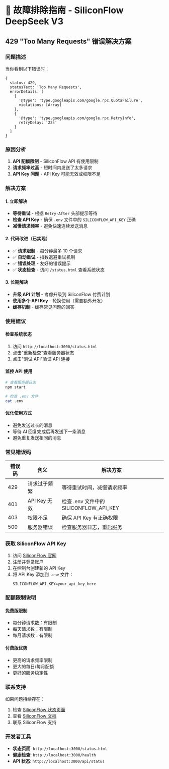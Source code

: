 # 🔧 故障排除指南 - SiliconFlow DeepSeek V3

## 429 "Too Many Requests" 错误解决方案

### 问题描述
当你看到以下错误时：
```
{
  status: 429,
  statusText: 'Too Many Requests',
  errorDetails: [
    {
      '@type': 'type.googleapis.com/google.rpc.QuotaFailure',
      violations: [Array]
    },
    {
      '@type': 'type.googleapis.com/google.rpc.RetryInfo',
      retryDelay: '22s'
    }
  ]
}
```

### 原因分析
1. **API 配额限制** - SiliconFlow API 有使用限制
2. **请求频率过高** - 短时间内发送了太多请求
3. **API Key 问题** - API Key 可能无效或权限不足

### 解决方案

#### 1. 立即解决
- **等待重试** - 根据 `Retry-After` 头部提示等待
- **检查 API Key** - 确保 `.env` 文件中的 `SILICONFLOW_API_KEY` 正确
- **减慢请求频率** - 避免快速连续发送消息

#### 2. 代码改进（已实现）
- ✅ **请求限制** - 每分钟最多 10 个请求
- ✅ **自动重试** - 指数退避重试机制
- ✅ **错误处理** - 友好的错误提示
- ✅ **状态检查** - 访问 `/status.html` 查看系统状态

#### 3. 长期解决
- **升级 API 计划** - 考虑升级到 SiliconFlow 付费计划
- **使用多个 API Key** - 轮换使用（需要额外开发）
- **缓存机制** - 缓存常见问题的回答

### 使用建议

#### 检查系统状态
1. 访问 `http://localhost:3000/status.html`
2. 点击"重新检查"查看服务器状态
3. 点击"测试 API"验证 API 连接

#### 监控 API 使用
```bash
# 查看服务器日志
npm start

# 检查 .env 文件
cat .env
```

#### 优化使用方式
- 避免发送过长的消息
- 等待 AI 回复完成后再发送下一条消息
- 避免重复发送相同的消息

### 常见错误码

| 错误码 | 含义 | 解决方案 |
|--------|------|----------|
| 429 | 请求过于频繁 | 等待重试时间，减慢请求频率 |
| 401 | API Key 无效 | 检查 .env 文件中的 SILICONFLOW_API_KEY |
| 403 | 权限不足 | 确保 API Key 有正确权限 |
| 500 | 服务器错误 | 检查服务器日志，重启服务 |

### 获取 SiliconFlow API Key

1. 访问 [SiliconFlow 官网](https://siliconflow.cn/)
2. 注册并登录账户
3. 在控制台创建新的 API Key
4. 将 API Key 添加到 `.env` 文件：
   ```
   SILICONFLOW_API_KEY=your_api_key_here
   ```

### 配额限制说明

#### 免费版限制
- 每分钟请求数：有限制
- 每天请求数：有限制
- 每月请求数：有限制

#### 付费版优势
- 更高的请求频率限制
- 更大的每日/每月配额
- 更好的服务稳定性

### 联系支持
如果问题持续存在：
1. 检查 [SiliconFlow 状态页面](https://siliconflow.cn/status)
2. 查看 [SiliconFlow 文档](https://docs.siliconflow.cn/)
3. 联系 SiliconFlow 支持

### 开发者工具
- **状态页面**: `http://localhost:3000/status.html`
- **健康检查**: `http://localhost:3000/health`
- **API 状态**: `http://localhost:3000/api/status`
